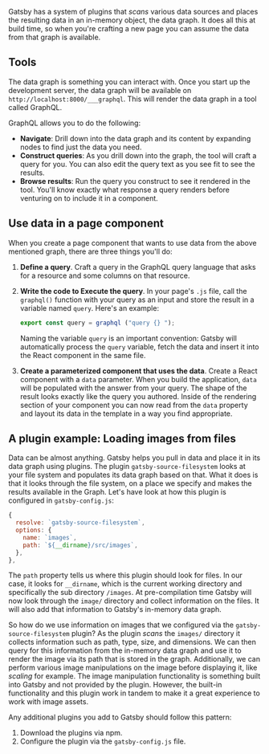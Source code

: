 Gatsby has a system of plugins that *scans* various data sources and places the resulting data in an in-memory object, the data graph. It does all this at build time, so when you're crafting a new page you can assume the data from that graph is available.

## Tools

The data graph is something you can interact with. Once you start up the development server, the data graph will be available on `http://localhost:8000/___graphql`. This will render the data graph in a tool called GraphQL.

GraphQL allows you to do the following:

- **Navigate**: Drill down into the data graph and its content by expanding nodes to find just the data you need.
- **Construct queries**: As you drill down into the graph, the tool will craft a query for you. You can also edit the query text as you see fit to see the results.
- **Browse results**: Run the query you construct to see it rendered in the tool. You'll know exactly what response a query renders before venturing on to include it in a component.

## Use data in a page component

When you create a page component that wants to use data from the above mentioned graph, there are three things you'll do:

1. **Define a query**. Craft a query in the GraphQL query language that asks for a resource and some columns on that resource.
1. **Write the code to Execute the query**. In your page's `.js` file, call the `graphql()` function with your query as an input and store the result in a variable named `query`. Here's an example:

    ```javascript
    export const query = graphql ("query {} ");
    ```

    Naming the variable `query` is an important convention: Gatsby will automatically process the `query` variable, fetch the data and insert it into the React component in the same file.
1. **Create a parameterized component that uses the data**. Create a React component with a `data` parameter. When you build the application, `data` will be populated with the answer from your query. The shape of the result looks exactly like the query you authored. Inside of the rendering section of your component you can now read from the `data` property and layout its data in the template in a way you find appropriate.

## A plugin example: Loading images from files

Data can be almost anything. Gatsby helps you pull in data and place it in its data graph using plugins. The plugin `gatsby-source-filesystem` looks at your file system and populates its data graph based on that. What it does is that it looks through the file system, on a place we specify and makes the results available in the Graph. Let's have look at how this plugin is configured in `gatsby-config.js`:

```javascript
{
  resolve: `gatsby-source-filesystem`,
  options: {
    name: `images`,
    path: `${__dirname}/src/images`,
  },
},
```

The `path` property tells us where this plugin should look for files. In our case, it looks for `__dirname`, which is the current working directory and specifically the sub directory `/images`. At pre-compilation time Gatsby will now look through the `image/` directory and collect information on the files. It will also add that information to Gatsby's in-memory data graph.

So how do we use information on images that we configured via the `gatsby-source-filesystem` plugin? As the plugin *scans* the `images/` directory it collects information such as path, type, size, and dimensions. We can then query for this information from the in-memory data graph and use it to render the image via its path that is stored in the graph. Additionally, we can perform various image manipulations on the image before displaying it, like *scaling* for example. The image manipulation functionality is something built into Gatsby and not provided by the plugin. However, the built-in functionality and this plugin work in tandem to make it a great experience to work with image assets.

Any additional plugins you add to Gatsby should follow this pattern:

1. Download the plugins via npm.
2. Configure the plugin via the `gatsby-config.js` file.
